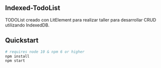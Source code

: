## Indexed-TodoList

TODOList creado con LitElement para realizar taller para desarrollar CRUD utilizando IndexedDB.

## Quickstart

```bash
# requires node 10 & npm 6 or higher
npm install
npm start
```
